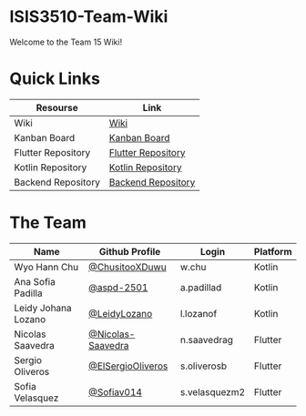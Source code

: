 # ISIS3510-Team-Wiki

Welcome to the Team 15 Wiki!


# Quick Links

| Resourse | Link |
| -------- | ---- |
| Wiki | [Wiki](https://github.com/Sofiav014/ISIS3510-Team32-Wiki/wiki)
| Kanban Board | [Kanban Board](https://github.com/users/Sofiav014/projects/1)
| Flutter Repository | [Flutter Repository](https://github.com/Sofiav014/ISIS3510-Team32-Flutter) |
| Kotlin Repository  | [Kotlin Repository](https://github.com/Sofiav014/ISIS3510-Team32-Kotlin) |
| Backend Repository | [Backend Repository](https://github.com/Sofiav014/ISIS3510-Team32-Backend) |

# The Team

| Name | Github Profile | Login | Platform |
| ---- | -------------- | ----- | ---------- |
| Wyo Hann Chu | [@ChusitooXDuwu](https://github.com/ChusitooXDuwu) | w.chu | Kotlin |
| Ana Sofia Padilla | [@aspd-2501](https://github.com/aspd-2501) | a.padillad | Kotlin |
| Leidy Johana Lozano | [@LeidyLozano](https://github.com/LeidyLozano) | l.lozanof | Kotlin |
| Nicolas Saavedra | [@Nicolas-Saavedra](https://github.com/Nicolas-Saavedra) | n.saavedrag | Flutter |
| Sergio Oliveros | [@ElSergioOliveros](https://github.com/ElSergioOliveros) | s.oliverosb | Flutter |
| Sofia Velasquez | [@Sofiav014](https://github.com/Sofiav014) | s.velasquezm2 | Flutter |
